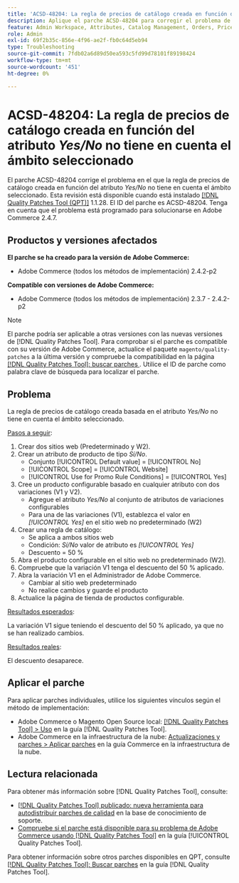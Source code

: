 ```yaml
---
title: 'ACSD-48204: La regla de precios de catálogo creada en función del atributo *Sí/No* no tiene en cuenta el ámbito seleccionado'
description: Aplique el parche ACSD-48204 para corregir el problema de Adobe Commerce en el que la regla de precios de catálogo creada en función del atributo *Sí/No* no tiene en cuenta el ámbito seleccionado.
feature: Admin Workspace, Attributes, Catalog Management, Orders, Price Rules
role: Admin
exl-id: 69f2b35c-856e-4f96-ae2f-fb0c64d5eb94
type: Troubleshooting
source-git-commit: 7fdb02a6d89d50ea593c5fd99d78101f89198424
workflow-type: tm+mt
source-wordcount: '451'
ht-degree: 0%

---
```


# ACSD-48204: La regla de precios de catálogo creada en función del atributo *Yes/No* no tiene en cuenta el ámbito seleccionado

El parche ACSD-48204 corrige el problema en el que la regla de precios de catálogo creada en función del atributo *Yes/No* no tiene en cuenta el ámbito seleccionado. Esta revisión está disponible cuando está instalado [[!DNL Quality Patches Tool (QPT)]](https://experienceleague.adobe.com/es/docs/commerce-operations/tools/quality-patches-tool/quality-patches-tool-to-self-serve-quality-patches) 1.1.28. El ID del parche es ACSD-48204. Tenga en cuenta que el problema está programado para solucionarse en Adobe Commerce 2.4.7.

## Productos y versiones afectados

**El parche se ha creado para la versión de Adobe Commerce:**

* Adobe Commerce (todos los métodos de implementación) 2.4.2-p2

**Compatible con versiones de Adobe Commerce:**

* Adobe Commerce (todos los métodos de implementación) 2.3.7 - 2.4.2-p2

>[!NOTE]
>
>El parche podría ser aplicable a otras versiones con las nuevas versiones de [!DNL Quality Patches Tool]. Para comprobar si el parche es compatible con su versión de Adobe Commerce, actualice el paquete `magento/quality-patches` a la última versión y compruebe la compatibilidad en la página [[!DNL Quality Patches Tool]: buscar parches ](https://experienceleague.adobe.com/tools/commerce-quality-patches/index.html?lang=es). Utilice el ID de parche como palabra clave de búsqueda para localizar el parche.

## Problema

La regla de precios de catálogo creada basada en el atributo *Yes/No* no tiene en cuenta el ámbito seleccionado.

<u>Pasos a seguir</u>:

1. Crear dos sitios web (Predeterminado y W2).
1. Crear un atributo de producto de tipo *Sí/No*.
   * Conjunto [!UICONTROL Default value] = [!UICONTROL No]
   * [!UICONTROL Scope] = [!UICONTROL Website]
   * [!UICONTROL Use for Promo Rule Conditions] = [!UICONTROL Yes]
1. Cree un producto configurable basado en cualquier atributo con dos variaciones (V1 y V2).
   * Agregue el atributo *Yes/No* al conjunto de atributos de variaciones configurables
   * Para una de las variaciones (V1), establezca el valor en *[!UICONTROL Yes]* en el sitio web no predeterminado (W2)
1. Crear una regla de catálogo:
   * Se aplica a ambos sitios web
   * Condición: *Sí/No* valor de atributo es *[!UICONTROL Yes]*
   * Descuento = 50 %
1. Abra el producto configurable en el sitio web no predeterminado (W2).
1. Compruebe que la variación V1 tenga el descuento del 50 % aplicado.
1. Abra la variación V1 en el Administrador de Adobe Commerce.
   * Cambiar al sitio web predeterminado
   * No realice cambios y guarde el producto
1. Actualice la página de tienda de productos configurable.

<u>Resultados esperados</u>:

La variación V1 sigue teniendo el descuento del 50 % aplicado, ya que no se han realizado cambios.

<u>Resultados reales</u>:

El descuento desaparece.

## Aplicar el parche

Para aplicar parches individuales, utilice los siguientes vínculos según el método de implementación:

* Adobe Commerce o Magento Open Source local: [[!DNL Quality Patches Tool] > Uso](/help/tools/quality-patches-tool/usage.md) en la guía [!DNL Quality Patches Tool].
* Adobe Commerce en la infraestructura de la nube: [Actualizaciones y parches > Aplicar parches](https://experienceleague.adobe.com/docs/commerce-cloud-service/user-guide/develop/upgrade/apply-patches.html?lang=es) en la guía Commerce en la infraestructura de la nube.

## Lectura relacionada

Para obtener más información sobre [!DNL Quality Patches Tool], consulte:

* [[!DNL Quality Patches Tool] publicado: nueva herramienta para autodistribuir parches de calidad](https://experienceleague.adobe.com/es/docs/commerce-operations/tools/quality-patches-tool/quality-patches-tool-to-self-serve-quality-patches) en la base de conocimiento de soporte.
* [Compruebe si el parche está disponible para su problema de Adobe Commerce usando [!DNL Quality Patches Tool]](/help/tools/quality-patches-tool/patches-available-in-qpt/check-patch-for-magento-issue-with-magento-quality-patches.md) en la guía [!UICONTROL Quality Patches Tool].


Para obtener información sobre otros parches disponibles en QPT, consulte [[!DNL Quality Patches Tool]: Buscar parches](https://experienceleague.adobe.com/tools/commerce-quality-patches/index.html?lang=es) en la guía [!DNL Quality Patches Tool].
